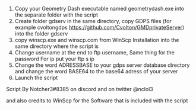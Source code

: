 1. Copy your Geometry Dash executable named geometrydash.exe into the separate folder with the script
2. Create folder gdserv in the same directory, copy GDPS files (for example cvoltongdps https://github.com/Cvolton/GMDprivateServer) into the folder gdserv 
3. copy winscp.exe and winscp.com from WinScp Installation into the same directory where the script is
4. Change username at the end to ftp username, Same thing for the password For ip put your ftp s ip 
5. Change the word ADRESSBASE to your gdps server database directory
and change the word BASE64 to the base64 adress of your server
6. Launch the script



Script By Notcher3#8385 on discord
and on twitter @nclol3

and also credits to WinScp for the Software that is included with the script
